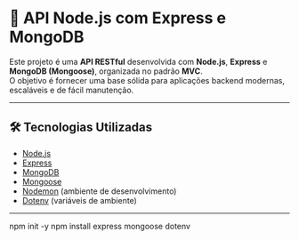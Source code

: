 # 🚀 API Node.js com Express e MongoDB

Este projeto é uma **API RESTful** desenvolvida com **Node.js**, **Express** e **MongoDB (Mongoose)**, organizada no padrão **MVC**.  
O objetivo é fornecer uma base sólida para aplicações backend modernas, escaláveis e de fácil manutenção.

---

## 🛠️ Tecnologias Utilizadas

- [Node.js](https://nodejs.org/)
- [Express](https://expressjs.com/)
- [MongoDB](https://www.mongodb.com/)
- [Mongoose](https://mongoosejs.com/)
- [Nodemon](https://nodemon.io/) (ambiente de desenvolvimento)
- [Dotenv](https://github.com/motdotla/dotenv) (variáveis de ambiente)

---



npm init -y
npm install express mongoose dotenv
